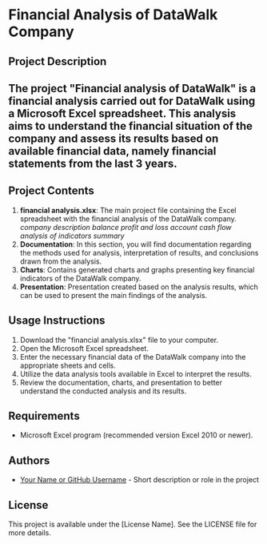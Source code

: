 # Financial Analysis of DataWalk Company

## Project Description
The project "Financial analysis of DataWalk" is a financial analysis carried out for DataWalk using a Microsoft Excel spreadsheet. This analysis aims to understand the financial situation of the company and assess its results based on available financial data, namely financial statements from the last 3 years.
---
## Project Contents
1. **financial analysis.xlsx**: The main project file containing the Excel spreadsheet with the financial analysis of the DataWalk company.
*company description*
*balance*
*profit and loss account*
*cash flow*
*analysis of indicators*
*summary*
3. **Documentation**: In this section, you will find documentation regarding the methods used for analysis, interpretation of results, and conclusions drawn from the analysis.
4. **Charts**: Contains generated charts and graphs presenting key financial indicators of the DataWalk company.
5. **Presentation**: Presentation created based on the analysis results, which can be used to present the main findings of the analysis.

## Usage Instructions
1. Download the "financial analysis.xlsx" file to your computer.
2. Open the Microsoft Excel spreadsheet.
3. Enter the necessary financial data of the DataWalk company into the appropriate sheets and cells.
4. Utilize the data analysis tools available in Excel to interpret the results.
5. Review the documentation, charts, and presentation to better understand the conducted analysis and its results.

## Requirements
- Microsoft Excel program (recommended version Excel 2010 or newer).

## Authors
- [Your Name or GitHub Username](link_to_github_profile) - Short description or role in the project

## License
This project is available under the [License Name]. See the LICENSE file for more details.
